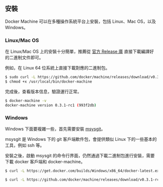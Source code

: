 ## 安裝
Docker Machine 可以在多種操作系統平台上安裝，包括 Linux、Mac OS，以及 Windows。


### Linux/Mac OS
在 Linux/Mac OS 上的安裝十分簡單，推薦從 [官方 Release 庫](https://github.com/docker/machine/releases) 直接下載編譯好的二進制文件即可。

例如，在 Linux 64 位系統上直接下載對應的二進制包。
```sh
$ sudo curl -L https://github.com/docker/machine/releases/download/v0.3.1-rc1/docker-machine_linux-amd64 > /usr/local/bin/docker-machine
$ chmod +x /usr/local/bin/docker-machine
```

完成後，查看版本信息，驗證運行正常。
```sh
$ docker-machine -v
docker-machine version 0.3.1-rc1 (993f2db)
```

### Windows
Windows 下面要複雜一些，首先需要安裝 [msysgit](https://msysgit.github.io/)。

msysgit 是 Windows 下的 git 客戶端軟件包，會提供類似 Linux 下的一些基本的工具，例如 ssh 等。

安裝之後，啟動 msysgit 的命令行界面，仍然通過下載二進制包進行安裝，需要下載 docker 客戶端和 docker-machine。

```sh
$ curl -L https://get.docker.com/builds/Windows/x86_64/docker-latest.exe > /bin/docker

$ curl -L https://github.com/docker/machine/releases/download/v0.3.1-rc1/docker-machine_windows-amd64.exe > /bin/docker-machine
```
